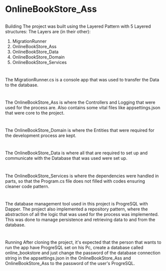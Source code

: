 # OnlineBookStore_Ass
## 
Building
The project was built using the Layered Pattern with 5 Layered structures:
The Layers are (in their other):
1. MigrationRunner
2. OnlineBookStore_Ass
3. OnlineBookStore_Data
4. OnlineBookStore_Domain
5. OnlineBookStore_Services

# 
The MigrationRunner.cs is a console app that was used to transfer the Data to the database.
# 
The OnlineBookStore_Ass is where the Controllers and Logging that were used for the process are. Also contains some vital files like appsettings.json that were core to the project.
# 
The OnlineBookStore_Domain is where the Entities that were required for the development process are kept.
# 
The OnlineBookStore_Data is where all that are required to set up and communicate with the Database that was used were set up.
# 
The OnlineBookStore_Services is where the dependencies were handled in parts, so that the Program.cs file does not filled with codes ensuring cleaner code pattern.

# 
The database management tool used in this project is ProgreSQL with Dapper.
The project also implemented a repository pattern, where the abstraction of all the logic that was used for the process was implemented. This was done to manage persistence and retrieving data to and from the database.

# 
Running
After cloning the project, it's expected that the person that wants to run the app have ProgreSQL set on his Pc, create a database called online_bookstore and just change the password of the database connection string in the appsettings.json in the OnlineBookStore_Ass and OnlineBookStore_Ass to the password of the user's ProgreSQL.
